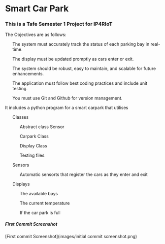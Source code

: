 <h1> Smart Car Park</h1>

<h3>This is a Tafe Semester 1 Project for IP4RIoT</h3>

<p>The Objectives are as follows:
</p>
<ul>The system must accurately track the status of each parking bay in real-time.</ul>
<ul>The display must be updated promptly as cars enter or exit.</ul>
<ul>The system should be robust, easy to maintain, and scalable for future enhancements.</ul>
<ul>The application must follow best coding practices and include unit testing.</ul>
<ul>You must use Git and Github for version management. </ul>


<p>It includes a python program for a smart carpark that utilises</p>
<ul>Classes
  <ul>Abstract class Sensor</ul>
  <ul>Carpark Class</ul>
  <ul>Display Class </ul>
  <ul> Testing files</ul>
</ul>
<ul>Sensors 
  <ul>Automatic sensorts that register the cars as they enter and exit</ul>
</ul>
<ul>Displays 
  <ul>The available bays</ul>
  <ul>The current temperature</ul>
  <ul> If the car park is full</ul>
</ul>

<h5>First Commit Screenshot</h5>

[First commit Screenshot](images/initial commit screenshot.png)


